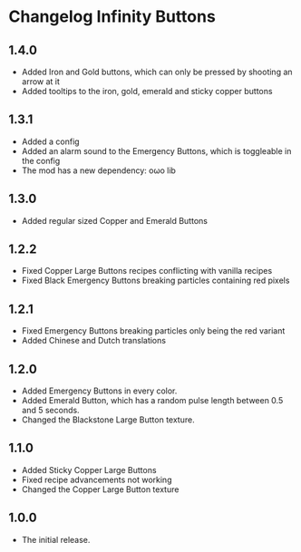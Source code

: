 # Changelog Infinity Buttons

## 1.4.0

- Added Iron and Gold buttons, which can only be pressed by shooting an arrow at it
- Added tooltips to the iron, gold, emerald and sticky copper buttons

## 1.3.1

- Added a config
- Added an alarm sound to the Emergency Buttons, which is toggleable in the config
- The mod has a new dependency: oωo lib

## 1.3.0

- Added regular sized Copper and Emerald Buttons

## 1.2.2

- Fixed Copper Large Buttons recipes conflicting with vanilla recipes
- Fixed Black Emergency Buttons breaking particles containing red pixels

## 1.2.1

- Fixed Emergency Buttons breaking particles only being the red variant
- Added Chinese and Dutch translations

## 1.2.0

- Added Emergency Buttons in every color.
- Added Emerald Button, which has a random pulse length between 0.5 and 5 seconds.
- Changed the Blackstone Large Button texture.

## 1.1.0

- Added Sticky Copper Large Buttons
- Fixed recipe advancements not working
- Changed the Copper Large Button texture

## 1.0.0

- The initial release.
